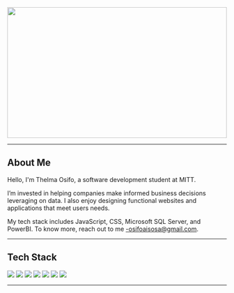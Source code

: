 <img src=../image/banner.jpg width= "100%" height='300px'>

---

## About Me 

Hello, I'm Thelma Osifo, a software development student at MITT.

I’m invested in helping companies make informed business decisions leveraging on data. I also enjoy designing functional websites and applications that meet users needs.

My tech stack includes JavaScript, CSS, Microsoft SQL Server, and PowerBI. To know more, reach out to me -osifoaisosa@gmail.com. 

---

## Tech Stack
![](https://img.shields.io/badge/code-javascript-informational?style=for-the-badge&logo=javascript&logoColor=fff&color=d4d4f2)
![](https://img.shields.io/badge/web-html-informational?style=for-the-badge&logo=html5&logoColor=fff&color=d4d4f2)
![](https://img.shields.io/badge/web-css-informational?style=for-the-badge&logo=css3&logoColor=fff&color=d4d4f2)
![](https://img.shields.io/badge/DB-PostgreSQL-informational?style=for-the-badge&logo=postgresql&logoColor=fff&color=d4d4f2)
![](https://img.shields.io/badge/DB-Microsoft%20SQL%20Server-informational?style=for-the-badge&logo=microsoft%20sql%20server&logoColor=fff&color=d4d4f2)
![](https://img.shields.io/badge/BA-Microsoft_Excel-informational?style=for-the-badge&logo=microsoft-excel&logoColor=fff&color=d4d4f2)
![](https://img.shields.io/static/v1?style=for-the-badge&message=Power+BI&color=d4d4f2&logo=Power+BI&logoColor=fff&label=BI)

---


<!---
Thelma-Dev/Thelma-Dev is a ✨ special ✨ repository because its `README.md` (this file) appears on your GitHub profile.
You can click the Preview link to take a look at your changes.
--->
